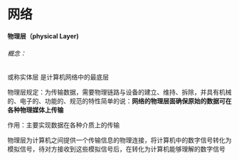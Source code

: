 # 网络

#### 物理层（physical Layer)

###### 概念：

或称实体层 是计算机网络中的最底层

物理层规定：为传输数据，需要物理链路与设备的建立、维持、拆除，并具有机械的、电子的、功能的、规范的特性简单的说：**网络的物理层面确保原始的数据可在各种物理媒体上传输**

作用：主要实现数据在各种介质上的传输

物理层为计算机之间提供一个传输信息的物理连接，将计算机中的数字信号转化为模拟信号，待对方接收到这些模拟信号后，在转化为计算机能够理解的数字信号

